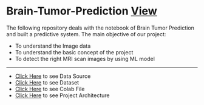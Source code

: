 # Brain-Tumor-Prediction [View](https://nostalgic-wright-bf9840.netlify.app/)

The following repository deals with the notebook of Brain Tumor Prediction and built a predictive system.
The main objective of our project:
* To understand the Image data
* To understand the basic concept of the project
* To detect the right MRI scan images by using ML model


---

* [Click Here](https://www.kaggle.com/sartajbhuvaji/brain-tumor-classification-mri) to see Data Source
* [Click Here](https://drive.google.com/drive/folders/1MnRLai3U-XuK7CPT8grwq5I5BfaZ1RHj) to see Dataset
* [Click Here](https://colab.research.google.com/drive/1cZQ_AM1To8uoVDnkFcquGiNzbvKoVQWo?usp=sharing) to see Colab File
* [Click Here](https://drive.google.com/file/d/1q__ajNhU7KwSf4Nutq9HuNP6KByv-08d/view) to see Project Architecture
    
    
